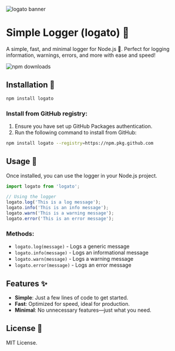 ![logato banner](https://res.cloudinary.com/dtoyohjdm/image/upload/v1739257843/logato.png)

# Simple Logger (logato) 📜

A simple, fast, and minimal logger for Node.js 🚀. Perfect for logging information, warnings, errors, and more with ease and speed!

<!-- npm Downloads Badge -->
![npm downloads](https://img.shields.io/npm/dt/logato)

## Installation 🚀

```bash
npm install logato
```

### Install from GitHub registry:
1. Ensure you have set up GitHub Packages authentication.
2. Run the following command to install from GitHub:
```bash
npm install logato --registry=https://npm.pkg.github.com
```

## Usage 📄

Once installed, you can use the logger in your Node.js project.

```javascript
import logato from 'logato';

// Using the logger
logato.log('This is a log message');
logato.info('This is an info message');
logato.warn('This is a warning message');
logato.error('This is an error message');
```

### Methods:
- `logato.log(message)` - Logs a generic message
- `logato.info(message)` - Logs an informational message
- `logato.warn(message)` - Logs a warning message
- `logato.error(message)` - Logs an error message

## Features ✨
- **Simple**: Just a few lines of code to get started.
- **Fast**: Optimized for speed, ideal for production.
- **Minimal**: No unnecessary features—just what you need.

## License 📝
MIT License.
